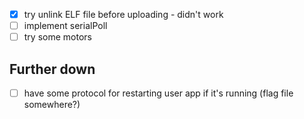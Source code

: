 * [x] try unlink ELF file before uploading - didn't work
* [ ] implement serialPoll
* [ ] try some motors

## Further down
* [ ] have some protocol for restarting user app if it's running (flag file somewhere?)

